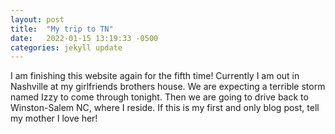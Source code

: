 ```yaml
---
layout: post
title:  "My trip to TN"
date:   2022-01-15 13:19:33 -0500
categories: jekyll update
---
```

I am finishing this website again for the fifth time! Currently I am out in Nashville at my girlfriends brothers house.  We are expecting a terrible storm named Izzy to come through tonight.  Then we are going to drive back to Winston-Salem NC, where I reside.  If this is my first and only blog post, tell my mother I love her!
